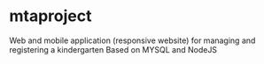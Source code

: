 # mtaproject
Web and mobile application (responsive website) for managing and registering a kindergarten 
Based on MYSQL and NodeJS
